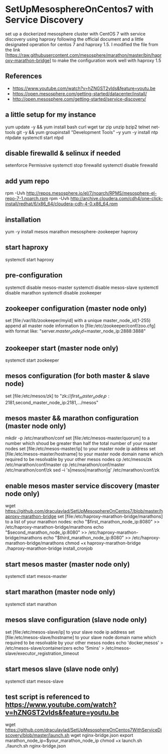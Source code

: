 # SetUpMesosphereOnCentos7 with Service Discovery
set up a dockerized mesosphere cluster with CentOS 7 with service discovery using haproxy following the official document and a little designated operation for centos 7 and haproxy 1.5. I modified the file from the link [https://raw.githubusercontent.com/mesosphere/marathon/master/bin/haproxy-marathon-bridge] to make the configuration work well with haproxy 1.5

## References
* https://www.youtube.com/watch?v=hZNGST2vIds&feature=youtu.be
* https://open.mesosphere.com/getting-started/datacenter/install/
* http://open.mesosphere.com/getting-started/service-discovery/

## a little setup for my instance 
yum update -y && yum install bash curl wget tar zip unzip bzip2 telnet net-tools git -y && yum groupinstall "Development Tools" –y
yum -y install ntp ntpdate
systemctl start ntpd

## disable firewalld & selinux if needed
setenforce Permissive
systemctl stop firewalld
systemctl disable firewalld

## add yum repo
rpm -Uvh http://repos.mesosphere.io/el/7/noarch/RPMS/mesosphere-el-repo-7-1.noarch.rpm
rpm -Uvh http://archive.cloudera.com/cdh4/one-click-install/redhat/6/x86_64/cloudera-cdh-4-0.x86_64.rpm

## installation 
yum -y install mesos marathon mesosphere-zookeeper haproxy

## start haproxy
systemctl start haproxy

## pre-configuration
systemctl disable mesos-master
systemctl disable mesos-slave
systemctl disable marathon
systemctl disable zookeeper

## zookeeper configuration (master node only)
set [file:/var/lib/zookeeper/myid] with a unique master_node_id(1-255)
append all master node information to [file:/etc/zookeeper/conf/zoo.cfg] with format like: "server.$master_node_id=$master_node_ip:2888:3888"

## zookeeper start (master node only)
systemctl start zookeeper

## mesos configuration (for both master & slave node)
set [file:/etc/mesos/zk] to  "zk://$first_master_node_ip:2181,$second_master_node_ip:2181,.../mesos" 

## mesos master && marathon configuration (master node only)
mkdir -p /etc/marathon/conf
set [file:/etc/mesos-master/quorum] to a number which shoud be greater than half the total number of your master nodes 
set [file:/etc/mesos-master/ip] to your master node ip address
set [file:/etc/mesos-master/hostname] to your master node domain name which required to be resolvable by your other mesos nodes
cp /etc/mesos/zk /etc/marathon/conf/master
cp /etc/marathon/conf/master /etc/marathon/conf/zk
sed –i 's|mesos|marathon|g' /etc/marathon/conf/zk

## enable mesos master service discovery (master node only)
wget https://github.com/draculavlad/SetUpMesosphereOnCentos7/blob/master/haproxy-marathon-bridge
set [file:/etc/haproxy-marathon-bridge/marathons] to a list of your marathon nodes:
echo "$first_marathon_node_ip:8080" >> /etc/haproxy-marathon-bridge/marathons
echo "$second_marathon_node_ip:8080" >> /etc/haproxy-marathon-bridge/marathons
echo "$third_marathon_node_ip:8080" >> /etc/haproxy-marathon-bridge/marathons
chmod +x haproxy-marathon-bridge
./haproxy-marathon-bridge install_cronjob

## start mesos master (master node only)
systemctl start mesos-master

## start marathon (master node only)
systemctl start marathon

## mesos slave configuration (slave node only)
set [file:/etc/mesos-slave/ip] to your slave node ip address
set [file:/etc/mesos-slave/hostname] to your slave node domain name which required to be resolvable by your other mesos nodes
echo 'docker,mesos' > /etc/mesos-slave/containerizers
echo '5mins' > /etc/mesos-slave/executor_registration_timeout

## start mesos slave (slave node only)
systemctl start mesos-slave

## test script is referenced to https://www.youtube.com/watch?v=hZNGST2vIds&feature=youtu.be
wget https://github.com/draculavlad/SetUpMesosphereOnCentos7WithServiceDiscovery/blob/master/launch.sh
wget nginx-bridge.json
export marathon_node_ip=$your_marathon_node_ip
chmod +x launch.sh
./launch.sh nginx-bridge.json
